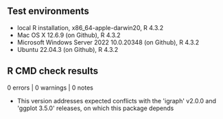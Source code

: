 ## Test environments

* local R installation, x86_64-apple-darwin20, R 4.3.2
* Mac OS X 12.6.9 (on Github), R 4.3.2
* Microsoft Windows Server 2022 10.0.20348 (on Github), R 4.3.2
* Ubuntu 22.04.3 (on Github), R 4.3.2

## R CMD check results

0 errors | 0 warnings | 0 notes

- This version addresses expected conflicts with the 'igraph' v2.0.0 and 'ggplot 3.5.0' releases, on which this package depends
